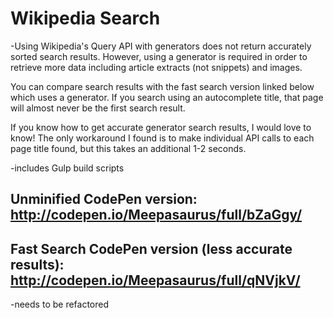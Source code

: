 Wikipedia Search
================

-Using Wikipedia's Query API with generators does not return accurately sorted search results. However, using a generator is required in order to retrieve more data including article extracts (not snippets) and images.

You can compare search results with the fast search version linked below which uses a generator. If you search using an autocomplete title, that page will almost never be the first search result.

If you know how to get accurate generator search results, I would love to know! The only workaround I found is to make individual API calls to each page title found, but this takes an additional 1-2 seconds.

-includes Gulp build scripts

Unminified CodePen version: http://codepen.io/Meepasaurus/full/bZaGgy/
----------------------------------------------------------------------

Fast Search CodePen version (less accurate results): http://codepen.io/Meepasaurus/full/qNVjkV/
-----------------------------------------------------------------------------------------------

-needs to be refactored
